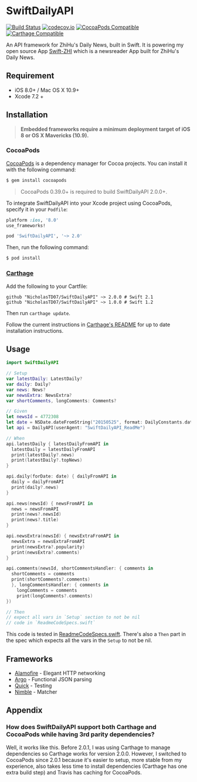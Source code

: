 # SwiftDailyAPI 

[![Build Status](https://travis-ci.org/NicholasTD07/SwiftDailyAPI.svg?branch=develop)](https://travis-ci.org/NicholasTD07/SwiftDailyAPI)
[![codecov.io](https://codecov.io/github/NicholasTD07/SwiftDailyAPI/coverage.svg?branch=develop)](https://codecov.io/github/NicholasTD07/SwiftDailyAPI?branch=develop)
[![CocoaPods Compatible](https://img.shields.io/cocoapods/v/SwiftDailyAPI.svg)](https://img.shields.io/cocoapods/v/SwiftDailyAPI.svg)
[![Carthage Compatible](https://img.shields.io/badge/Carthage-compatible-4BC51D.svg?style=flat)](https://github.com/Carthage/Carthage)

An API framework for ZhiHu's Daily News, built in Swift. It is powering my open
source App [Swift-ZHI](https://github.com/NicholasTD07/Swift-ZHI) which is a
newsreader App built for ZhiHu's Daily News.

## Requirement

* iOS 8.0+ / Mac OS X 10.9+
* Xcode 7.2 +

## Installation

> **Embedded frameworks require a minimum deployment target of iOS 8 or OS X Mavericks (10.9).**

### CocoaPods

[CocoaPods](http://cocoapods.org) is a dependency manager for Cocoa projects. You can install it with the following command:

```bash
$ gem install cocoapods
```

> CocoaPods 0.39.0+ is required to build SwiftDailyAPI 2.0.0+.

To integrate SwiftDailyAPI into your Xcode project using CocoaPods, specify it in your `Podfile`:

```ruby
platform :ios, '8.0'
use_frameworks!

pod 'SwiftDailyAPI', '~> 2.0'
```

Then, run the following command:

```bash
$ pod install
```
### [Carthage]

[Carthage]: https://github.com/Carthage/Carthage

Add the following to your Cartfile:

```
github "NicholasTD07/SwiftDailyAPI" ~> 2.0.0 # Swift 2.1
github "NicholasTD07/SwiftDailyAPI" ~> 1.0.0 # Swift 1.2
```

Then run `carthage update`.

Follow the current instructions in [Carthage's README][carthage-installation]
for up to date installation instructions.

[carthage-installation]: https://github.com/Carthage/Carthage#adding-frameworks-to-an-application

## Usage

```swift
import SwiftDailyAPI

// Setup
var latestDaily: LatestDaily?
var daily: Daily?
var news: News?
var newsExtra: NewsExtra?
var shortComments, longComments: Comments?

// Given
let newsId = 4772308
let date = NSDate.dateFromString("20150525", format: DailyConstants.dateFormat)!
let api = DailyAPI(userAgent: "SwiftDailyAPI_ReadMe")

// When
api.latestDaily { latestDailyFromAPI in
  latestDaily = latestDailyFromAPI
  print(latestDaily?.news)
  print(latestDaily?.topNews)
}

api.daily(forDate: date) { dailyFromAPI in
  daily = dailyFromAPI
  print(daily?.news)
}

api.news(newsId) { newsFromAPI in
  news = newsFromAPI
  print(news?.newsId)
  print(news?.title)
}

api.newsExtra(newsId) { newsExtraFromAPI in
  newsExtra = newsExtraFromAPI
  print(newsExtra?.popularity)
  print(newsExtra?.comments)
}

api.comments(newsId, shortCommentsHandler: { comments in
  shortComments = comments
  print(shortComments?.comments)
  }, longCommentsHandler: { comments in
    longComments = comments
    print(longComments?.comments)
})

// Then
// expect all vars in `Setup` section to not be nil
// code in `ReadmeCodeSpecs.swift`
```

This code is tested in [ReadmeCodeSpecs.swift](./SwiftDailyAPITests/Specs/ReadmeCodeSpecs.swift). There's also a `Then` part in the spec which expects all the vars in the `Setup` to not be nil.

## Frameworks

* [Alamofire] - Elegant HTTP networking
* [Argo]      - Functional JSON parsing
* [Quick]     - Testing
* [Nimble]    - Matcher

## Appendix

### How does SwiftDailyAPI support both Carthage and CocoaPods while having 3rd parity dependencies?

Well, it works like this. Before 2.0.1, I was using Carthage to manage
dependencies so Carthage works for version 2.0.0. However, I switched to
CocoaPods since 2.0.1 because it's easier to setup, more stable from my
experience, also takes less time to install dependencies (Carthage has one extra
build step) and Travis has caching for CocoaPods.

[Alamofire]: https://github.com/Alamofire/Alamofire
[Argo]: https://github.com/thoughtbot/Argo
[Quick]: https://github.com/Quick/Quick
[Nimble]: https://github.com/Quick/Nimble
